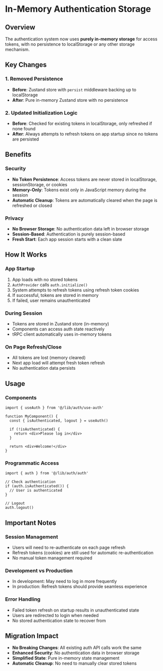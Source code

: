 # In-Memory Authentication Storage

## Overview

The authentication system now uses **purely in-memory storage** for access tokens, with no persistence to localStorage or any other storage mechanism.

## Key Changes

### 1. Removed Persistence

- **Before**: Zustand store with `persist` middleware backing up to localStorage
- **After**: Pure in-memory Zustand store with no persistence

### 2. Updated Initialization Logic

- **Before**: Checked for existing tokens in localStorage, only refreshed if none found
- **After**: Always attempts to refresh tokens on app startup since no tokens are persisted

## Benefits

### Security

- **No Token Persistence**: Access tokens are never stored in localStorage, sessionStorage, or cookies
- **Memory-Only**: Tokens exist only in JavaScript memory during the session
- **Automatic Cleanup**: Tokens are automatically cleared when the page is refreshed or closed

### Privacy

- **No Browser Storage**: No authentication data left in browser storage
- **Session-Based**: Authentication is purely session-based
- **Fresh Start**: Each app session starts with a clean slate

## How It Works

### App Startup

1. App loads with no stored tokens
2. `AuthProvider` calls `auth.initialize()`
3. System attempts to refresh tokens using refresh token cookies
4. If successful, tokens are stored in memory
5. If failed, user remains unauthenticated

### During Session

- Tokens are stored in Zustand store (in-memory)
- Components can access auth state reactively
- tRPC client automatically uses in-memory tokens

### On Page Refresh/Close

- All tokens are lost (memory cleared)
- Next app load will attempt fresh token refresh
- No authentication data persists

## Usage

### Components

```tsx
import { useAuth } from '@/lib/auth/use-auth'

function MyComponent() {
  const { isAuthenticated, logout } = useAuth()

  if (!isAuthenticated) {
    return <div>Please log in</div>
  }

  return <div>Welcome!</div>
}
```

### Programmatic Access

```tsx
import { auth } from '@/lib/auth/auth'

// Check authentication
if (auth.isAuthenticated()) {
  // User is authenticated
}

// Logout
auth.logout()
```

## Important Notes

### Session Management

- Users will need to re-authenticate on each page refresh
- Refresh tokens (cookies) are still used for automatic re-authentication
- No manual token management required

### Development vs Production

- In development: May need to log in more frequently
- In production: Refresh tokens should provide seamless experience

### Error Handling

- Failed token refresh on startup results in unauthenticated state
- Users are redirected to login when needed
- No stored authentication state to recover from

## Migration Impact

- **No Breaking Changes**: All existing auth API calls work the same
- **Enhanced Security**: No authentication data in browser storage
- **Simplified State**: Pure in-memory state management
- **Automatic Cleanup**: No need to manually clear stored tokens
